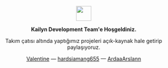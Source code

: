 <p align="center">
	<img width="40" src="https://github.githubassets.com/images/mona-loading-default.gif">
    <p align="center"><strong>Kailyn Development Team'e Hoşgeldiniz.</strong></p>
    <p align="center">Takım çatısı altında yaptığımız projeleri açık-kaynak hale getirip paylaşıyoruz.</p>
    <p align="center">
	    <a href="https://qreardedwastaken.com">Valentine</a> — <a href="https://github.com/hardsiamang655">hardsiamang655</a> — <a href="https://github.com/ArdaaArslann/">ArdaaArslann</a>
</p>
</p>